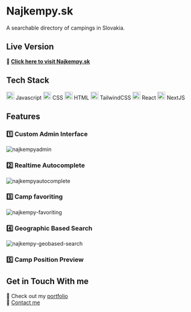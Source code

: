 # Najkempy.sk
A searchable directory of campings in Slovakia.

## Live Version
**:link: [Click here to visit Najkempy.sk](https://najkempy.sk/)**

## Tech Stack
<a href="https://developer.mozilla.org/en-US/docs/Web/JavaScript" title="JavaScript"><img src="https://github.com/get-icon/geticon/raw/master/icons/javascript.svg" alt="JavaScript" width="21px" height="21px"></a> Javascript 
<a href="https://www.w3.org/TR/CSS/" title="CSS3"><img src="https://github.com/get-icon/geticon/raw/master/icons/css-3.svg" alt="CSS3" width="21px" height="21px"></a> CSS 
<a href="https://www.w3.org/TR/html5/" title="HTML5"><img src="https://github.com/get-icon/geticon/raw/master/icons/html-5.svg" alt="HTML5" width="21px" height="21px"></a> HTML 
<a href="https://tailwindcss.com/" title="Tailwind CSS"><img src="https://github.com/get-icon/geticon/raw/master/icons/tailwindcss-icon.svg" alt="Tailwind CSS" width="21px" height="21px"></a> TailwindCSS 
<a href="https://reactjs.org/" title="React"><img src="https://github.com/get-icon/geticon/raw/master/icons/react.svg" alt="React" width="21px" height="21px"></a> React 
<a href="https://nextjs.org/" title="Next.js"><img src="https://github.com/get-icon/geticon/raw/master/icons/nextjs-icon.svg" alt="Next.js" width="21px" height="21px"></a> NextJS 

## Features
### :one: Custom Admin Interface
![najkempyadmin](https://user-images.githubusercontent.com/49352605/148376797-eb7d7f45-a2f3-40c4-88a3-94e5097705a0.png)

### :two: Realtime Autocomplete
![najkempyautocomplete](https://user-images.githubusercontent.com/49352605/148378693-814fdfe3-c27c-43aa-a0e5-2914d4eb035d.png)

### :three: Camp favoriting
![najkempy-favoriting](https://user-images.githubusercontent.com/49352605/148378846-b78eaf82-b0d4-4b58-87c3-f19c2ce0154b.png)

### 4️⃣ Geographic Based Search
![najkempy-geobased-search](https://user-images.githubusercontent.com/49352605/148379162-9b8f8aab-b3be-4681-b4c6-d75c586f09c1.png)

### 5️⃣ Camp Position Preview


## Get in Touch With me
🔗 Check out my [portfolio](https://petersmid.com)  
💬 [Contact me](https://petersmid.com/#contact)
